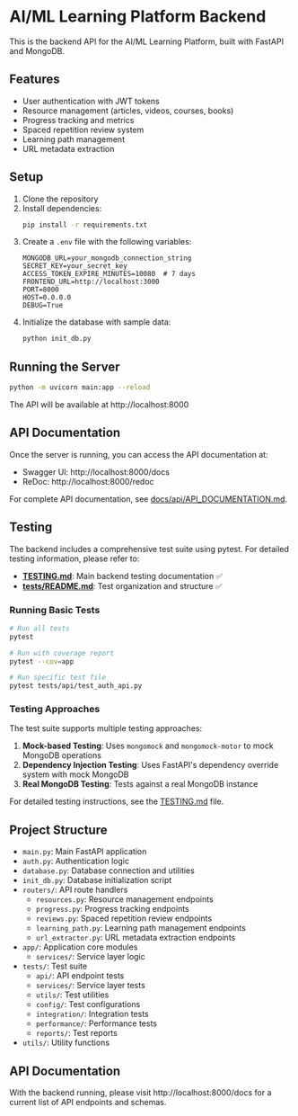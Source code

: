 # AI/ML Learning Platform Backend

This is the backend API for the AI/ML Learning Platform, built with FastAPI and MongoDB.

## Features

- User authentication with JWT tokens
- Resource management (articles, videos, courses, books)
- Progress tracking and metrics
- Spaced repetition review system
- Learning path management
- URL metadata extraction

## Setup

1. Clone the repository
2. Install dependencies:
   ```bash
   pip install -r requirements.txt
   ```
3. Create a `.env` file with the following variables:
   ```
   MONGODB_URL=your_mongodb_connection_string
   SECRET_KEY=your_secret_key
   ACCESS_TOKEN_EXPIRE_MINUTES=10080  # 7 days
   FRONTEND_URL=http://localhost:3000
   PORT=8000
   HOST=0.0.0.0
   DEBUG=True
   ```
4. Initialize the database with sample data:
   ```bash
   python init_db.py
   ```

## Running the Server

```bash
python -m uvicorn main:app --reload
```

The API will be available at http://localhost:8000

## API Documentation

Once the server is running, you can access the API documentation at:
- Swagger UI: http://localhost:8000/docs
- ReDoc: http://localhost:8000/redoc

For complete API documentation, see [docs/api/API_DOCUMENTATION.md](/docs/api/API_DOCUMENTATION.md).

## Testing

The backend includes a comprehensive test suite using pytest. For detailed testing information, please refer to:

- [**TESTING.md**](TESTING.md): Main backend testing documentation ✅
- [**tests/README.md**](tests/README.md): Test organization and structure ✅

### Running Basic Tests

```bash
# Run all tests
pytest

# Run with coverage report
pytest --cov=app

# Run specific test file
pytest tests/api/test_auth_api.py
```

### Testing Approaches

The test suite supports multiple testing approaches:

1. **Mock-based Testing**: Uses `mongomock` and `mongomock-motor` to mock MongoDB operations
2. **Dependency Injection Testing**: Uses FastAPI's dependency override system with mock MongoDB
3. **Real MongoDB Testing**: Tests against a real MongoDB instance

For detailed testing instructions, see the [TESTING.md](TESTING.md) file.

## Project Structure

- `main.py`: Main FastAPI application
- `auth.py`: Authentication logic
- `database.py`: Database connection and utilities
- `init_db.py`: Database initialization script
- `routers/`: API route handlers
  - `resources.py`: Resource management endpoints
  - `progress.py`: Progress tracking endpoints
  - `reviews.py`: Spaced repetition review endpoints
  - `learning_path.py`: Learning path management endpoints
  - `url_extractor.py`: URL metadata extraction endpoints
- `app/`: Application core modules
  - `services/`: Service layer logic
- `tests/`: Test suite
  - `api/`: API endpoint tests
  - `services/`: Service layer tests
  - `utils/`: Test utilities
  - `config/`: Test configurations
  - `integration/`: Integration tests
  - `performance/`: Performance tests
  - `reports/`: Test reports
- `utils/`: Utility functions

## API Documentation

With the backend running, please visit http://localhost:8000/docs for a current list of API endpoints and schemas.
